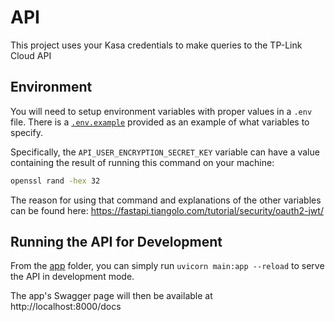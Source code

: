 # API

This project uses your Kasa credentials to make queries to the TP-Link Cloud API

## Environment

You will need to setup environment variables with proper values in a `.env` file. There is a [`.env.example`](app/configuration/.env.example) provided as an example of what variables to specify.

Specifically, the `API_USER_ENCRYPTION_SECRET_KEY` variable can have a value containing the result of running this command on your machine: 

```sh
openssl rand -hex 32
```

The reason for using that command and explanations of the other variables can be found here: https://fastapi.tiangolo.com/tutorial/security/oauth2-jwt/

## Running the API for Development

From the [app](app) folder, you can simply run `uvicorn main:app --reload` to serve the API in development mode.

The app's Swagger page will then be available at http://localhost:8000/docs
